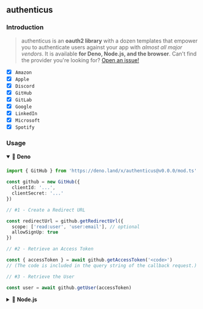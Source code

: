 ## authenticus

### Introduction

> authenticus is an **oauth2 library** with a dozen templates that empower you to authenticate users against your app with *almost all major vendors*. It is available **for Deno, Node.js, and the browser**. Can't find the provider you're looking for? [Open an issue!](https://github.com/azurystudio/authenticus/issues/new/choose)

- [x] `Amazon`
- [x] `Apple`
- [x] `Discord`
- [x] `GitHub`
- [x] `GitLab`
- [x] `Google`
- [x] `LinkedIn`
- [x] `Microsoft`
- [x] `Spotify`

### Usage

<details open>
  <summary>🦕 <b>Deno</b></summary>
  
  ###

  ```ts
  import { GitHub } from 'https://deno.land/x/authenticus@v0.0.0/mod.ts'

  const github = new GitHub({
    clientId: '...',
    clientSecret: '...'
  })

  // #1 - Create a Redirect URL

  const redirectUrl = github.getRedirectUrl({
    scope: ['read:user', 'user:email'], // optional
    allowSignUp: true
  })

  // #2 - Retrieve an Access Token

  const { accessToken } = await github.getAccessToken('<code>')
  // (The code is included in the query string of the callback request.)

  // #3 - Retrieve the User

  const user = await github.getUser(accessToken)
  ```
</details>

<details>
  <summary>🐢 <b>Node.js</b></summary>
  
  ###

  ```bash
  npm i authenticus
  ```

  ```ts
  import { GitHub } from 'authenticus'

  const github = new GitHub({
    clientId: '...',
    clientSecret: '...'
  })

  // #1 - Create a Redirect URL

  const redirectUrl = github.getRedirectUrl({
    scope: ['read:user', 'user:email'], // optional
    allowSignUp: true
  })

  // #2 - Retrieve an Access Token

  const { accessToken } = await github.getAccessToken('<code>')
  // (The code is included in the query string of the callback request.)

  // #3 - Retrieve the User

  const user = await github.getUser(accessToken)
  ```
</details>
